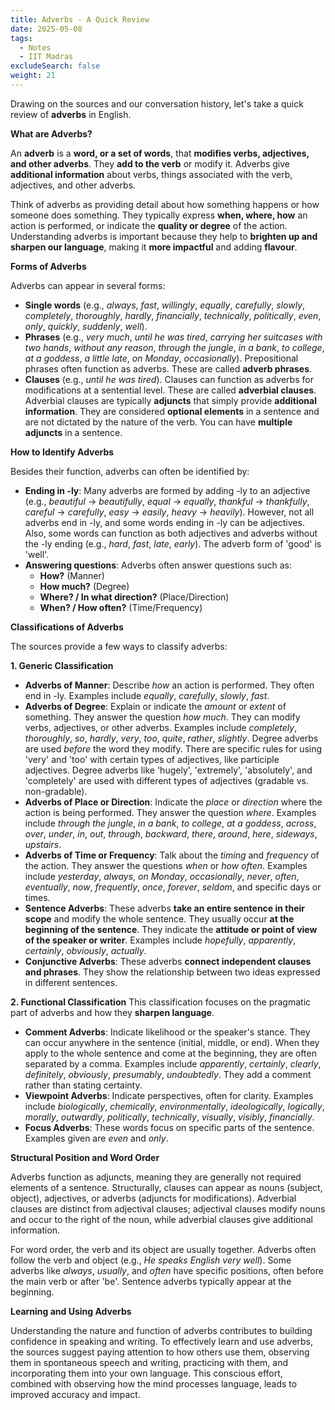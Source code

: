 ```yaml
---
title: Adverbs - A Quick Review
date: 2025-05-08
tags:
  - Notes 
  - IIT Madras
excludeSearch: false
weight: 21
---
```


Drawing on the sources and our conversation history, let's take a quick review of **adverbs** in English.

**What are Adverbs?**

An **adverb** is a **word, or a set of words**, that **modifies verbs, adjectives, and other adverbs**. They **add to the verb** or modify it. Adverbs give **additional information** about verbs, things associated with the verb, adjectives, and other adverbs.

Think of adverbs as providing detail about how something happens or how someone does something. They typically express **when, where, how** an action is performed, or indicate the **quality or degree** of the action. Understanding adverbs is important because they help to **brighten up and sharpen our language**, making it **more impactful** and adding **flavour**.

**Forms of Adverbs**

Adverbs can appear in several forms:
*   **Single words** (e.g., *always*, *fast*, *willingly*, *equally*, *carefully*, *slowly*, *completely*, *thoroughly*, *hardly*, *financially*, *technically*, *politically*, *even*, *only*, *quickly*, *suddenly*, *well*).
*   **Phrases** (e.g., *very much*, *until he was tired*, *carrying her suitcases with two hands*, *without any reason*, *through the jungle*, *in a bank*, *to college*, *at a goddess*, *a little late*, *on Monday*, *occasionally*). Prepositional phrases often function as adverbs. These are called **adverb phrases**.
*   **Clauses** (e.g., *until he was tired*). Clauses can function as adverbs for modifications at a sentential level. These are called **adverbial clauses**. Adverbial clauses are typically **adjuncts** that simply provide **additional information**. They are considered **optional elements** in a sentence and are not dictated by the nature of the verb. You can have **multiple adjuncts** in a sentence.

**How to Identify Adverbs**

Besides their function, adverbs can often be identified by:
*   **Ending in -ly**: Many adverbs are formed by adding -ly to an adjective (e.g., *beautiful* -> *beautifully*, *equal* -> *equally*, *thankful* -> *thankfully*, *careful* -> *carefully*, *easy* -> *easily*, *heavy* -> *heavily*). However, not all adverbs end in -ly, and some words ending in -ly can be adjectives. Also, some words can function as both adjectives and adverbs without the -ly ending (e.g., *hard*, *fast*, *late*, *early*). The adverb form of 'good' is 'well'.
*   **Answering questions**: Adverbs often answer questions such as:
    *   **How?** (Manner)
    *   **How much?** (Degree)
    *   **Where? / In what direction?** (Place/Direction)
    *   **When? / How often?** (Time/Frequency)

**Classifications of Adverbs**

The sources provide a few ways to classify adverbs:

**1. Generic Classification**
*   **Adverbs of Manner**: Describe *how* an action is performed. They often end in -ly. Examples include *equally*, *carefully*, *slowly*, *fast*.
*   **Adverbs of Degree**: Explain or indicate the *amount* or *extent* of something. They answer the question *how much*. They can modify verbs, adjectives, or other adverbs. Examples include *completely*, *thoroughly*, *so*, *hardly*, *very*, *too*, *quite*, *rather*, *slightly*. Degree adverbs are used *before* the word they modify. There are specific rules for using 'very' and 'too' with certain types of adjectives, like participle adjectives. Degree adverbs like 'hugely', 'extremely', 'absolutely', and 'completely' are used with different types of adjectives (gradable vs. non-gradable).
*   **Adverbs of Place or Direction**: Indicate the *place* or *direction* where the action is being performed. They answer the question *where*. Examples include *through the jungle*, *in a bank*, *to college*, *at a goddess*, *across*, *over*, *under*, *in*, *out*, *through*, *backward*, *there*, *around*, *here*, *sideways*, *upstairs*.
*   **Adverbs of Time or Frequency**: Talk about the *timing* and *frequency* of the action. They answer the questions *when* or *how often*. Examples include *yesterday*, *always*, *on Monday*, *occasionally*, *never*, *often*, *eventually*, *now*, *frequently*, *once*, *forever*, *seldom*, and specific days or times.
*   **Sentence Adverbs**: These adverbs **take an entire sentence in their scope** and modify the whole sentence. They usually occur **at the beginning of the sentence**. They indicate the **attitude or point of view of the speaker or writer**. Examples include *hopefully*, *apparently*, *certainly*, *obviously*, *actually*.
*   **Conjunctive Adverbs**: These adverbs **connect independent clauses and phrases**. They show the relationship between two ideas expressed in different sentences.

**2. Functional Classification**
This classification focuses on the pragmatic part of adverbs and how they **sharpen language**.
*   **Comment Adverbs**: Indicate likelihood or the speaker's stance. They can occur anywhere in the sentence (initial, middle, or end). When they apply to the whole sentence and come at the beginning, they are often separated by a comma. Examples include *apparently*, *certainly*, *clearly*, *definitely*, *obviously*, *presumably*, *undoubtedly*. They add a comment rather than stating certainty.
*   **Viewpoint Adverbs**: Indicate perspectives, often for clarity. Examples include *biologically*, *chemically*, *environmentally*, *ideologically*, *logically*, *morally*, *outwardly*, *politically*, *technically*, *visually*, *visibly*, *financially*.
*   **Focus Adverbs**: These words focus on specific parts of the sentence. Examples given are *even* and *only*.

**Structural Position and Word Order**

Adverbs function as adjuncts, meaning they are generally not required elements of a sentence. Structurally, clauses can appear as nouns (subject, object), adjectives, or adverbs (adjuncts for modifications). Adverbial clauses are distinct from adjectival clauses; adjectival clauses modify nouns and occur to the right of the noun, while adverbial clauses give additional information.

For word order, the verb and its object are usually together. Adverbs often follow the verb and object (e.g., *He speaks English very well*). Some adverbs like *always*, *usually*, and *often* have specific positions, often before the main verb or after 'be'. Sentence adverbs typically appear at the beginning.

**Learning and Using Adverbs**

Understanding the nature and function of adverbs contributes to building confidence in speaking and writing. To effectively learn and use adverbs, the sources suggest paying attention to how others use them, observing them in spontaneous speech and writing, practicing with them, and incorporating them into your own language. This conscious effort, combined with observing how the mind processes language, leads to improved accuracy and impact.